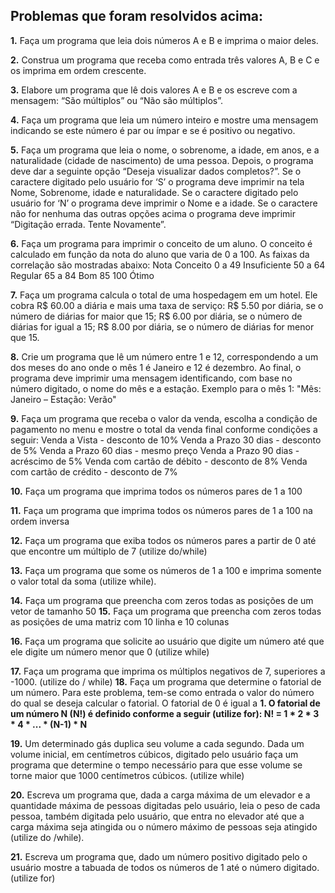 ## Problemas que foram resolvidos acima:

**1.** Faça um programa que leia dois números A e B e imprima o maior
deles.

**2.** Construa um programa que receba como entrada três valores A, B
e C e os imprima em ordem crescente.

**3.** Elabore um programa que lê dois valores A e B e os escreve com
a mensagem: “São múltiplos” ou “Não são múltiplos”.

**4.** Faça um programa que leia um número inteiro e mostre uma
mensagem indicando se este número é par ou ímpar e se é
positivo ou negativo.

**5.** Faça um programa que leia o nome, o sobrenome, a idade, em
anos, e a naturalidade (cidade de nascimento) de uma pessoa.
Depois, o programa deve dar a seguinte opção “Deseja
visualizar dados completos?”. Se o caractere digitado pelo
usuário for ‘S’ o programa deve imprimir na tela Nome,
Sobrenome, idade e naturalidade. Se o caractere digitado pelo
usuário for ‘N’ o programa deve imprimir o Nome e a idade. Se
o caractere não for nenhuma das outras opções acima o programa
deve imprimir “Digitação errada. Tente Novamente”.

**6.** Faça um programa para imprimir o conceito de um aluno. O
conceito é calculado em função da nota do aluno que varia de 0
a 100. As faixas da correlação são mostradas abaixo:
Nota Conceito
0 a 49 Insuficiente
50 a 64 Regular
65 a 84 Bom
85 100 Ótimo

**7.** Faça um programa calcula o total de uma hospedagem em um
hotel. Ele cobra R$ 60.00 a diária e mais uma taxa de serviço:
R$ 5.50 por diária, se o número de diárias for maior que 15;
R$ 6.00 por diária, se o número de diárias for igual a 15;
R$ 8.00 por diária, se o número de diárias for menor que 15.

**8.** Crie um programa que lê um número entre 1 e 12, correspondendo
a um dos meses do ano onde o mês 1 é Janeiro e 12 é dezembro.
Ao final, o programa deve imprimir uma mensagem identificando,
com base no número digitado, o nome do mês e a estação.
Exemplo para o mês 1: "Mês: Janeiro – Estação: Verão"

**9.** Faça um programa que receba o valor da venda, escolha a
condição de pagamento no menu e mostre o total da venda final
conforme condições a seguir:
Venda a Vista - desconto de 10%
Venda a Prazo 30 dias - desconto de 5%
Venda a Prazo 60 dias - mesmo preço
Venda a Prazo 90 dias - acréscimo de 5%
Venda com cartão de débito - desconto de 8%
Venda com cartão de crédito - desconto de 7%

**10.** Faça um programa que imprima todos os números pares de 1
a 100

**11.** Faça um programa que imprima todos os números pares de 1
a 100 na ordem inversa

**12.** Faça um programa que exiba todos os números pares a
partir de 0 até que encontre um múltiplo de 7 (utilize
do/while)

**13.** Faça um programa que some os números de 1 a 100 e imprima
somente o valor total da soma (utilize while).

**14.** Faça um programa que preencha com zeros todas as posições
de um vetor de tamanho 50
**15.** Faça um programa que preencha com zeros todas as posições
de uma matriz com 10 linha e 10 colunas

**16.** Faça um programa que solicite ao usuário que digite um
número até que ele digite um número menor que 0 (utilize
while)

**17.** Faça um programa que imprima os múltiplos negativos de 7,
superiores a -1000. (utilize do / while)
**18.** Faça um programa que determine o fatorial de um número.
Para este problema, tem-se como entrada o valor do número do
qual se deseja calcular o fatorial. O fatorial de 0 é igual a
**__1. O fatorial de um número N (N!) é definido conforme a seguir
(utilize for):
N! = 1 * 2 * 3 * 4 * ... * (N-1) * N__**

**19.** Um determinado gás duplica seu volume a cada segundo.
Dada um volume inicial, em centímetros cúbicos, digitado pelo
usuário faça um programa que determine o tempo necessário para
que esse volume se torne maior que 1000 centímetros cúbicos.
(utilize while)

**20.** Escreva um programa que, dada a carga máxima de um
elevador e a quantidade máxima de pessoas digitadas pelo
usuário, leia o peso de cada pessoa, também digitada pelo
usuário, que entra no elevador até que a carga máxima seja
atingida ou o número máximo de pessoas seja atingido (utilize
do /while).

**21.** Escreva um programa que, dado um número positivo digitado
pelo o usuário mostre a tabuada de todos os números de 1 até o
número digitado. (utilize for)
